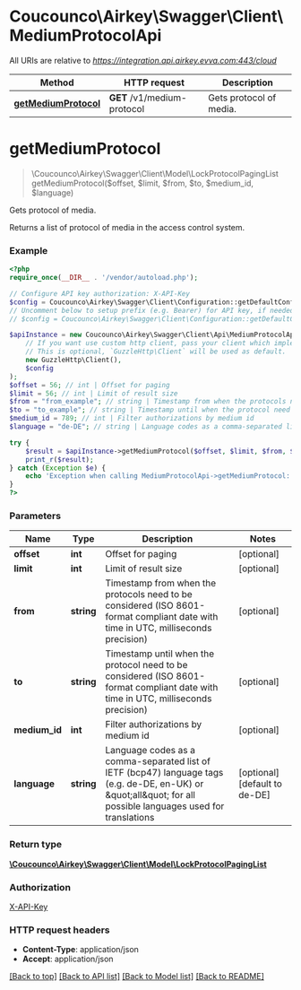 # Coucounco\Airkey\Swagger\Client\MediumProtocolApi

All URIs are relative to *https://integration.api.airkey.evva.com:443/cloud*

Method | HTTP request | Description
------------- | ------------- | -------------
[**getMediumProtocol**](MediumProtocolApi.md#getMediumProtocol) | **GET** /v1/medium-protocol | Gets protocol of media.


# **getMediumProtocol**
> \Coucounco\Airkey\Swagger\Client\Model\LockProtocolPagingList getMediumProtocol($offset, $limit, $from, $to, $medium_id, $language)

Gets protocol of media.

Returns a list of protocol of media in the access control system.

### Example
```php
<?php
require_once(__DIR__ . '/vendor/autoload.php');

// Configure API key authorization: X-API-Key
$config = Coucounco\Airkey\Swagger\Client\Configuration::getDefaultConfiguration()->setApiKey('X-API-Key', 'YOUR_API_KEY');
// Uncomment below to setup prefix (e.g. Bearer) for API key, if needed
// $config = Coucounco\Airkey\Swagger\Client\Configuration::getDefaultConfiguration()->setApiKeyPrefix('X-API-Key', 'Bearer');

$apiInstance = new Coucounco\Airkey\Swagger\Client\Api\MediumProtocolApi(
    // If you want use custom http client, pass your client which implements `GuzzleHttp\ClientInterface`.
    // This is optional, `GuzzleHttp\Client` will be used as default.
    new GuzzleHttp\Client(),
    $config
);
$offset = 56; // int | Offset for paging
$limit = 56; // int | Limit of result size
$from = "from_example"; // string | Timestamp from when the protocols need to be considered (ISO 8601-format compliant date with time in UTC, milliseconds precision)
$to = "to_example"; // string | Timestamp until when the protocol need to be considered (ISO 8601-format compliant date with time in UTC, milliseconds precision)
$medium_id = 789; // int | Filter authorizations by medium id
$language = "de-DE"; // string | Language codes as a comma-separated list of IETF (bcp47) language tags (e.g. de-DE, en-UK) or \"all\" for all possible languages used for translations

try {
    $result = $apiInstance->getMediumProtocol($offset, $limit, $from, $to, $medium_id, $language);
    print_r($result);
} catch (Exception $e) {
    echo 'Exception when calling MediumProtocolApi->getMediumProtocol: ', $e->getMessage(), PHP_EOL;
}
?>
```

### Parameters

Name | Type | Description  | Notes
------------- | ------------- | ------------- | -------------
 **offset** | **int**| Offset for paging | [optional]
 **limit** | **int**| Limit of result size | [optional]
 **from** | **string**| Timestamp from when the protocols need to be considered (ISO 8601-format compliant date with time in UTC, milliseconds precision) | [optional]
 **to** | **string**| Timestamp until when the protocol need to be considered (ISO 8601-format compliant date with time in UTC, milliseconds precision) | [optional]
 **medium_id** | **int**| Filter authorizations by medium id | [optional]
 **language** | **string**| Language codes as a comma-separated list of IETF (bcp47) language tags (e.g. de-DE, en-UK) or \&quot;all\&quot; for all possible languages used for translations | [optional] [default to de-DE]

### Return type

[**\Coucounco\Airkey\Swagger\Client\Model\LockProtocolPagingList**](../Model/LockProtocolPagingList.md)

### Authorization

[X-API-Key](../../README.md#X-API-Key)

### HTTP request headers

 - **Content-Type**: application/json
 - **Accept**: application/json

[[Back to top]](#) [[Back to API list]](../../README.md#documentation-for-api-endpoints) [[Back to Model list]](../../README.md#documentation-for-models) [[Back to README]](../../README.md)


